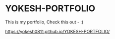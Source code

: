 # YOKESH-PORTFOLIO

This is my portfolio, Check this out - :)

https://yokesh0811.github.io/YOKESH-PORTFOLIO/
